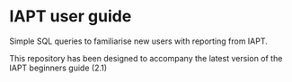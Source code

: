 # IAPT user guide

Simple SQL queries to familiarise new users with reporting from IAPT.

This repository has been designed to accompany the latest version of the IAPT beginners guide (2.1)
